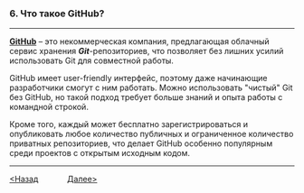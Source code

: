 ### 6. Что такое GitHub?

---

[__GitHub__](https://github.com/) – это некоммерческая компания, предлагающая облачный сервис хранения ___Git___-репозиториев, что позволяет без лишних усилий использовать Git для совместной работы.

GitHub имеет user-friendly интерфейс, поэтому даже начинающие разработчики смогут с ним работать. Можно использовать "чистый" Git без GitHub, но такой подход требует больше знаний и опыта работы с командной строкой.

Кроме того, каждый может бесплатно зарегистрироваться и опубликовать любое количество публичных и ограниченное количество приватных репозиториев, что делает GitHub особенно популярным среди проектов с открытым исходным кодом.

---

[<Назад](./5.md) &nbsp; &nbsp; &nbsp; &nbsp; &nbsp; &nbsp; [Далее>](./7.md)